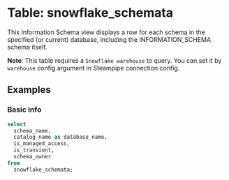 # Table: snowflake_schemata

This Information Schema view displays a row for each schema in the specified (or current) database, including the INFORMATION_SCHEMA schema itself.

**Note**: This table requires a `Snowflake warehouse` to query. You can set it by `warehouse` config argument in Steampipe connection config.

## Examples

### Basic info

```sql
select
  schema_name,
  catalog_name as database_name,
  is_managed_access,
  is_transient,
  schema_owner
from
  snowflake_schemata;
```

